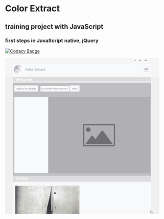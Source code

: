 # Color Extract

## training project with JavaScript 

### first steps in JavaScript native, jQuery 

[![Codacy Badge](https://api.codacy.com/project/badge/Grade/d87bd0a9caf34613bd4c7c006a0d725a)](https://www.codacy.com/app/LudvigSahakyan/color-extract?utm_source=github.com&amp;utm_medium=referral&amp;utm_content=LudvigSahakyan/color-extract&amp;utm_campaign=Badge_Grade)

![alt text](demo.gif)